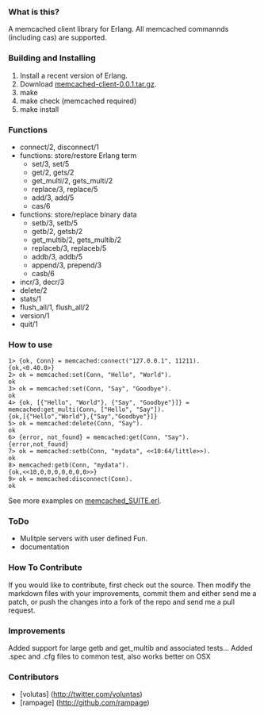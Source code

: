 ### What is this?
A memcached client library for Erlang.
All memcached commannds (including cas) are supported.

### Building and Installing 

  1. Install a recent version of Erlang.
  2. Download [memcached-client-0.0.1.tar.gz](http://cloud.github.com/downloads/higepon/memcached-client/memcached-client-0.0.1.tar.gz).
  3. make
  4. make check (memcached required)
  5. make install

### Functions
- connect/2, disconnect/1
- functions: store/restore Erlang term
  - set/3, set/5
  - get/2, gets/2
  - get_multi/2, gets_multi/2
  - replace/3, replace/5
  - add/3, add/5
  - cas/6
- functions: store/replace binary data
  - setb/3, setb/5
  - getb/2, getsb/2
  - get_multib/2, gets_multib/2
  - replaceb/3, replaceb/5
  - addb/3, addb/5
  - append/3, prepend/3
  - casb/6
- incr/3, decr/3
- delete/2
- stats/1
- flush_all/1, flush_all/2
- version/1
- quit/1

### How to use

    1> {ok, Conn} = memcached:connect("127.0.0.1", 11211).
    {ok,<0.40.0>}
    2> ok = memcached:set(Conn, "Hello", "World").
    ok
    3> ok = memcached:set(Conn, "Say", "Goodbye").
    ok
    4> {ok, [{"Hello", "World"}, {"Say", "Goodbye"}]} = memcached:get_multi(Conn, ["Hello", "Say"]).
    {ok,[{"Hello","World"},{"Say","Goodbye"}]}
    5> ok = memcached:delete(Conn, "Say").
    ok
    6> {error, not_found} = memcached:get(Conn, "Say").
    {error,not_found}
    7> ok = memcached:setb(Conn, "mydata", <<10:64/little>>).
    ok
    8> memcached:getb(Conn, "mydata").
    {ok,<<10,0,0,0,0,0,0,0>>}
    9> ok = memcached:disconnect(Conn).
    ok  




See more examples on [memcached_SUITE.erl](http://github.com/higepon/memcached-client/blob/master/test/memcached_SUITE.erl).

### ToDo
- Mulitple servers with user defined Fun.
- documentation

### How To Contribute
If you would like to contribute, first check out the source.
Then modify the markdown files with your improvements, commit them and either send me a patch, or push the changes into a fork of the repo and send me a pull request.

### Improvements
Added support for large getb and get_multib and associated tests... 
Added .spec and .cfg files to common test, also works better on OSX

### Contributors
- [volutas] (http://twitter.com/voluntas)
- [rampage] (http://github.com/rampage)

